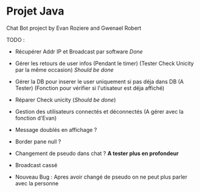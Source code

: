 # Projet Java

Chat Bot project by Evan Roziere and Gwenael Robert

TODO : 

- Récupérer Addr IP et Broadcast par software *Done*
- Gérer les retours de user infos (Pendant le timer) (Tester Check Unicity par la même occasion) *Should be done*
- Gérer la DB pour inserer le user uniquement si pas déja dans DB (A Tester) (Fonction pour vérifier si l'utisateur est déja affiché)
- Réparer Check unicity (*Should be done*)
- Gestion des utilisateurs connectés et déconnectés (A gérer avec la fonction d'Evan)
- Message doublés en affichage ? 
- Border pane null ? 
- Changement de pseudo dans chat ? **A tester plus en profondeur**
- Broadcast cassé 



- Nouveau Bug : 
    Apres avoir changé de pseudo on ne peut plus parler avec la personne
